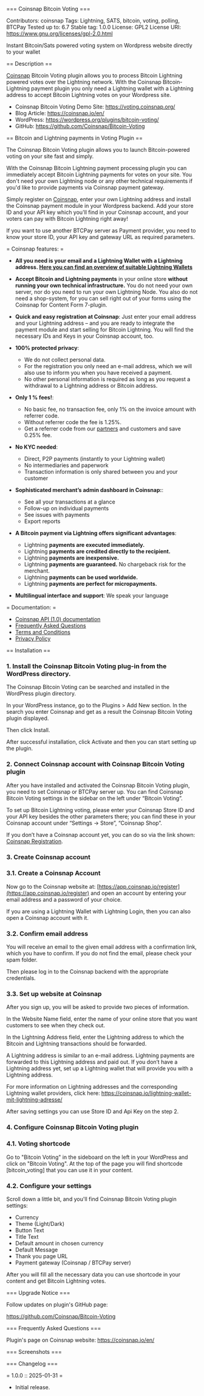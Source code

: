 === Coinsnap Bitcoin Voting ===

Contributors: coinsnap
Tags: Lightning, SATS, bitcoin, voting, polling, BTCPay
Tested up to: 6.7
Stable tag: 1.0.0
License: GPL2
License URI: https://www.gnu.org/licenses/gpl-2.0.html

Instant Bitcoin/Sats powered voting system on Wordpress website directly to your wallet

== Description ==

[Coinsnap](https://coinsnap.io/en/) Bitcoin Voting plugin allows you to process Bitcoin Lightning powered votes over the Lightning network. 
With the Coinsnap Bitcoin-Lightning payment plugin you only need a Lightning wallet with a Lightning address to accept Bitcoin Lightning votes on your Wordpress site.

* Coinsnap Bitcoin Voting Demo Site: https://voting.coinsnap.org/
* Blog Article: https://coinsnap.io/en/
* WordPress: https://wordpress.org/plugins/bitcoin-voting/
* GitHub: https://github.com/Coinsnap/Bitcoin-Voting


== Bitcoin and Lightning payments in Voting Plugin ==

The Coinsnap Bitcoin Voting plugin allows you to launch Bitcoin-powered voting on your site fast and simply.

With the Coinsnap Bitcoin Lightning payment processing plugin you can immediately accept Bitcoin Lightning payments for votes on your site. You don't need your own Lightning node or any other technical requirements if you'd like to provide payments via Coinsnap payment gateway.

Simply register on [Coinsnap](https://app.coinsnap.io/register), enter your own Lightning address and install the Coinsnap payment module in your Wordpress backend. Add your store ID and your API key which you'll find in your Coinsnap account, and your voters can pay with Bitcoin Lightning right away!

If you want to use another BTCPay server as Payment provider, you need to know your store ID, your API key and gateway URL as required parameters.


= Coinsnap features: =

* **All you need is your email and a Lightning Wallet with a Lightning address. [Here you can find an overview of suitable Lightning Wallets](https://coinsnap.io/en/lightning-wallet-with-lightning-address/)**

* **Accept Bitcoin and Lightning payments** in your online store **without running your own technical infrastructure.** You do not need your own server, nor do you need to run your own Lightning Node. You also do not need a shop-system, for you can sell right out of your forms using the Coinsnap for Content Form 7-plugin.

* **Quick and easy registration at Coinsnap**: Just enter your email address and your Lightning address – and you are ready to integrate the payment module and start selling for Bitcoin Lightning. You will find the necessary IDs and Keys in your Coinsnap account, too.

* **100% protected privacy**:
    * We do not collect personal data.
    * For the registration you only need an e-mail address, which we will also use to inform you when you have received a payment.
    * No other personal information is required as long as you request a withdrawal to a Lightning address or Bitcoin address.

* **Only 1 % fees!**:
    * No basic fee, no transaction fee, only 1% on the invoice amount with referrer code.
    * Without referrer code the fee is 1.25%.
    * Get a referrer code from our [partners](https://coinsnap.io/en/partner/) and customers and save 0.25% fee.

* **No KYC needed**:
    * Direct, P2P payments (instantly to your Lightning wallet)
    * No intermediaries and paperwork
    * Transaction information is only shared between you and your customer

* **Sophisticated merchant’s admin dashboard in Coinsnap:**:
    * See all your transactions at a glance
    * Follow-up on individual payments
    * See issues with payments
    * Export reports

* **A Bitcoin payment via Lightning offers significant advantages**:
    * Lightning **payments are executed immediately.**
    * Lightning **payments are credited directly to the recipient.**
    * Lightning **payments are inexpensive.**
    * Lightning **payments are guaranteed.** No chargeback risk for the merchant.
    * Lightning **payments can be used worldwide.**
    * Lightning **payments are perfect for micropayments.**

* **Multilingual interface and support**: We speak your language


= Documentation: =

* [Coinsnap API (1.0) documentation](https://docs.coinsnap.io/)
* [Frequently Asked Questions](https://coinsnap.io/en/faq/) 
* [Terms and Conditions](https://coinsnap.io/en/general-terms-and-conditions/)
* [Privacy Policy](https://coinsnap.io/en/privacy/)


== Installation ==

### 1. Install the Coinsnap Bitcoin Voting plug-in from the WordPress directory. ###

The Coinsnap Bitcoin Voting can be searched and installed in the WordPress plugin directory.

In your WordPress instance, go to the Plugins > Add New section.
In the search you enter Coinsnap and get as a result the Coinsnap Bitcoin Voting plugin displayed.

Then click Install.

After successful installation, click Activate and then you can start setting up the plugin.


### 2. Connect Coinsnap account with Coinsnap Bitcoin Voting plugin ###

After you have installed and activated the Coinsnap Bitcoin Voting plugin, you need to set Coinsnap or BTCPay server up. You can find Coinsnap Bitcoin Voting settings in the sidebar on the left under “Bitcoin Voting”.

To set up Bitcoin Lightning voting, please enter your Coinsnap Store ID and your API key besides the other parameters there; you can find these in your Coinsnap account under “Settings -> Store”, “Coinsnap Shop”.

If you don’t have a Coinsnap account yet, you can do so via the link shown: [Coinsnap Registration](https://app.coinsnap.io/register).


### 3. Create Coinsnap account ####

### 3.1. Create a Coinsnap Account ####

Now go to the Coinsnap website at: [https://app.coinsnap.io/register](https://app.coinsnap.io/register) and open an account by entering your email address and a password of your choice.

If you are using a Lightning Wallet with Lightning Login, then you can also open a Coinsnap account with it.

### 3.2. Confirm email address ####

You will receive an email to the given email address with a confirmation link, which you have to confirm. If you do not find the email, please check your spam folder.

Then please log in to the Coinsnap backend with the appropriate credentials.

### 3.3. Set up website at Coinsnap ###

After you sign up, you will be asked to provide two pieces of information.

In the Website Name field, enter the name of your online store that you want customers to see when they check out.

In the Lightning Address field, enter the Lightning address to which the Bitcoin and Lightning transactions should be forwarded.

A Lightning address is similar to an e-mail address. Lightning payments are forwarded to this Lightning address and paid out. If you don’t have a Lightning address yet, set up a Lightning wallet that will provide you with a Lightning address.

For more information on Lightning addresses and the corresponding Lightning wallet providers, click here:
https://coinsnap.io/lightning-wallet-mit-lightning-adresse/

After saving settings you can use Store ID and Api Key on the step 2.


### 4. Configure Coinsnap Bitcoin Voting plugin ####

### 4.1. Voting shortcode ###

Go to "Bitcoin Voting" in the sideboard on the left in your WordPress and click on "Bitcoin Voting". At the top of the page you will find shortcode [bitcoin_voting] that you can use it in your content.

### 4.2. Configure your settings ####

Scroll down a little bit, and you'll find Coinsnap Bitcoin Voting plugin settings:

* Currency
* Theme (Light/Dark)
* Button Text
* Title Text
* Default amount in chosen currency
* Default Message
* Thank you page URL
* Payment gateway (Coinsnap / BTCPay server)

After you will fill all the necessary data you can use shortcode in your content and get Bitcoin Lightning votes.



=== Upgrade Notice ===

Follow updates on plugin's GitHub page:

https://github.com/Coinsnap/Bitcoin-Voting

=== Frequently Asked Questions ===

Plugin's page on Coinsnap website: https://coinsnap.io/en/

=== Screenshots ===

 
=== Changelog ===

= 1.0.0 :: 2025-01-31 =
* Initial release.